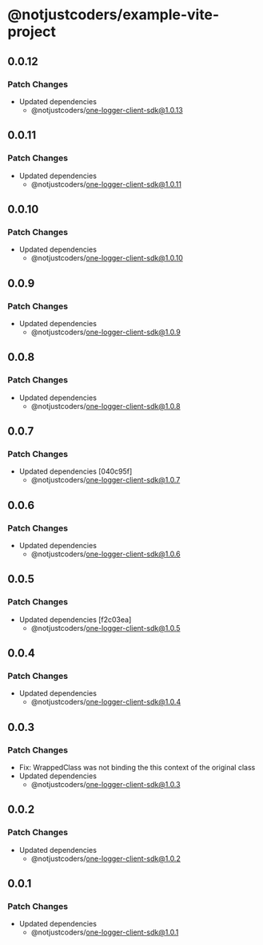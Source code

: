 # @notjustcoders/example-vite-project

## 0.0.12

### Patch Changes

- Updated dependencies
  - @notjustcoders/one-logger-client-sdk@1.0.13

## 0.0.11

### Patch Changes

- Updated dependencies
  - @notjustcoders/one-logger-client-sdk@1.0.11

## 0.0.10

### Patch Changes

- Updated dependencies
  - @notjustcoders/one-logger-client-sdk@1.0.10

## 0.0.9

### Patch Changes

- Updated dependencies
  - @notjustcoders/one-logger-client-sdk@1.0.9

## 0.0.8

### Patch Changes

- Updated dependencies
  - @notjustcoders/one-logger-client-sdk@1.0.8

## 0.0.7

### Patch Changes

- Updated dependencies [040c95f]
  - @notjustcoders/one-logger-client-sdk@1.0.7

## 0.0.6

### Patch Changes

- Updated dependencies
  - @notjustcoders/one-logger-client-sdk@1.0.6

## 0.0.5

### Patch Changes

- Updated dependencies [f2c03ea]
  - @notjustcoders/one-logger-client-sdk@1.0.5

## 0.0.4

### Patch Changes

- Updated dependencies
  - @notjustcoders/one-logger-client-sdk@1.0.4

## 0.0.3

### Patch Changes

- Fix: WrappedClass was not binding the this context of the original class
- Updated dependencies
  - @notjustcoders/one-logger-client-sdk@1.0.3

## 0.0.2

### Patch Changes

- Updated dependencies
  - @notjustcoders/one-logger-client-sdk@1.0.2

## 0.0.1

### Patch Changes

- Updated dependencies
  - @notjustcoders/one-logger-client-sdk@1.0.1
